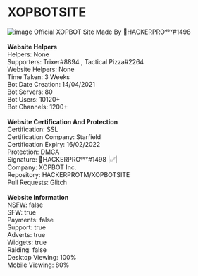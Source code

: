 # XOPBOTSITE
![image](https://cdn.discordapp.com/attachments/824319314495537175/868399327415001108/XOPBOT_Website_Banner_Official.jpg)
Official XOPBOT Site Made By 👑HACKERPROᵈᵉᵛ#1498
<br><br><strong>Website Helpers</strong>
<br>Helpers: None
<br>Supporters: Trixer#8894 , Tactical Pizza#2264
<br>Website Helpers: None
<br>Time Taken: 3 Weeks
<br>Bot Date Creation: 14/04/2021
<br>Bot Servers: 80
<br>Bot Users: 10120+
<br>Bot Channels: 1200+
<br><br><strong>Website Certification And Protection</strong>
<br>Certification: SSL
<br>Certification Company: Starfield
<br>Certification Expiry: 16/02/2022
<br>Protection: DMCA
<br>Signature: 👑HACKERPROᵈᵉᵛ#1498 |✅|
<br>Company: XOPBOT Inc.
<br>Repository: HACKERPROTM/XOPBOTSITE
<br>Pull Requests: Glitch
<br><br><strong>Website Information</strong>
<br>NSFW: false
<br>SFW: true
<br>Payments: false
<br>Support: true 
<br>Adverts: true 
<br>Widgets: true 
<br>Raiding: false 
<br>Desktop Viewing: 100% 
<br>Mobile Viewing: 80% 